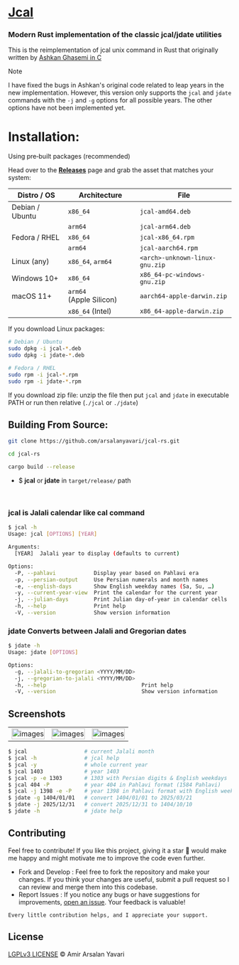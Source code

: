 # [Jcal](nongnu.org/jcal) 

### Modern Rust implementation of the classic jcal/jdate utilities

This is the reimplementation of jcal unix command in Rust that originally written by [Ashkan Ghasemi in C](https://github.com/ashkang/jcal)

> [!Note]
> I have fixed the bugs in Ashkan's original code related to leap years in the new implementation. However, this version only supports the `jcal` and `jdate` commands with the `-j` and `-g` options for all possible years. The other options have not been implemented yet.

# Installation:
Using pre‑built packages (recommended)

Head over to the [**Releases**](https://github.com/arsalanyavari/jcal-rs/releases/tag/1.1.0) page and grab the asset that matches your system:

| Distro / OS     | Architecture            | File                                           |
| --------------- | ----------------------- | ---------------------------------------------- |
| Debian / Ubuntu | `x86_64`                | `jcal-amd64.deb`                       |
|                 | `arm64`                 | `jcal-arm64.deb`                       |
| Fedora / RHEL   | `x86_64`                | `jcal-x86_64.rpm`                    |
|                 | `arm64`                 | `jcal-aarch64.rpm`                   |
| Linux (any)     | `x86_64`, `arm64`       | `<arch>-unknown-linux-gnu.zip` |
| Windows 10+     | `x86_64`                | `x86_64-pc-windows-gnu.zip`      |
| macOS 11+       | `arm64` (Apple Silicon) | `aarch64-apple-darwin.zip`        |
|                 | `x86_64` (Intel)        | `x86_64-apple-darwin.zip`         |

If you download Linux packages:
```bash
# Debian / Ubuntu
sudo dpkg -i jcal-*.deb
sudo dpkg -i jdate-*.deb

# Fedora / RHEL
sudo rpm -i jcal-*.rpm
sudo rpm -i jdate-*.rpm
```
If you download zip file:
unzip the file then put `jcal` and `jdate` in executable PATH or run then relative (`./jcal` or `./jdate`)

## Building From Source:
```bash
git clone https://github.com/arsalanyavari/jcal-rs.git
```
```bash
cd jcal-rs
```
```bash
cargo build --release
```
- $ **jcal** or **jdate** in `target/release/` path

<br>

### jcal is Jalali calendar like cal command
```bash
$ jcal -h
Usage: jcal [OPTIONS] [YEAR]

Arguments:
  [YEAR]  Jalali year to display (defaults to current)

Options:
  -P, --pahlavi            Display year based on Pahlavi era
  -p, --persian-output     Use Persian numerals and month names
  -e, --english-days       Show English weekday names (Sa, Su, …)
  -y, --current-year-view  Print the calendar for the current year
  -j, --julian-days        Print Julian day‑of‑year in calendar cells
  -h, --help               Print help
  -V, --version            Show version information
```

### jdate Converts between Jalali and Gregorian dates
```bash
$ jdate -h
Usage: jdate [OPTIONS]

Options:
  -g, --jalali-to-gregorian <YYYY/MM/DD>
  -j, --gregorian-to-jalali <YYYY/MM/DD>
  -h, --help                              Print help
  -V, --version                           Show version information
```

## Screenshots

<table class="table">
  <tbody>
    <tr>
      <td>
        <img src="https://github.com/user-attachments/assets/54c4707c-99f2-46aa-a719-aa5cd4863d29" width="100%" alt="images">
      </td>
      <td>
        <img src="https://github.com/user-attachments/assets/b6bfc131-12ad-4d29-bfcf-a88af05eb6ab" width="100%" alt="images">
      </td>
      <td>
        <img src="https://github.com/user-attachments/assets/21e11bc7-ce58-481a-9e7d-ac55c40cfee3" width="100%" alt="images">
      </td>
    </tr>
  </tbody>
</table>

```bash
$ jcal                  # current Jalali month
$ jcal -h               # jcal help
$ jcal -y               # whole current year
$ jcal 1403             # year 1403
$ jcal -p -e 1303       # 1303 with Persian digits & English weekdays
$ jcal 404 -P           # year 404 in Pahlavi format (1584 Pahlavi)
$ jcal -j 1398 -e -P    # year 1398 in Pahlavi format with English weekdays and dayes numbers starting from 1 Farvardin
$ jdate -g 1404/01/01   # convert 1404/01/01 to 2025/03/21
$ jdate -j 2025/12/31   # convert 2025/12/31 to 1404/10/10
$ jdate -h              # jdate help
```

## Contributing
Feel free to contribute! If you like this project, giving it a star 🌟 would make me happy and might motivate me to improve the code even further.

- Fork and Develop : Feel free to fork the repository and make your changes. If you think your changes are useful, submit a pull request so I can review and merge them into this codebase.
- Report Issues : If you notice any bugs or have suggestions for improvements, [open an issue](https://github.com/arsalanyavari/jcal-rs/issues/new). Your feedback is valuable!

`Every little contribution helps, and I appreciate your support.`

## License
[LGPLv3 LICENSE](LICENSE) © Amir Arsalan Yavari
